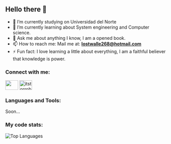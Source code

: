 ## Hello there 👋

- 🔭 I’m currently studying on Universidad del Norte
- 🌱 I’m currently learning about System engineering and Computer science.
- 💬 Ask me about anything I know, I am a opened book.
- 📫 How to reach me: Mail me at: **lostwalle268@hotmail.com**
- ⚡ Fun fact: I love learning a little about everything, I am a faithful believer that knowledge is power.

<h3 align="left">Connect with me:</h3>
<p align="left">
<a href="www.linkedin.com/in/santiago-fernandez-carrascal-847b69249"><img align="center" src="https://raw.githubusercontent.com/rahuldkjain/github-profile-readme-generator/master/src/images/icons/Social/linked-in-alt.svg" height="30" width="40" /></a>
<a href="https://instagram.com/santiagoferc_" target="blank"><img align="center" src="https://raw.githubusercontent.com/rahuldkjain/github-profile-readme-generator/master/src/images/icons/Social/instagram.svg" alt="itstorrober" height="30" width="40" /></a>
</p>

<h3 align="left">Languages and Tools:</h3>
Soon...

<h3>My code stats:</h3>

![Top Languages](https://github-readme-stats.vercel.app/api/top-langs/?username=lostwalle268&show_icons=true&theme=algolia)
